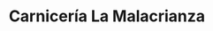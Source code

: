 ---
title: "Carnicería La Malacrianza"
url: /san-jose/carniceria-la-malacrianza/
shop: carnicero
---
